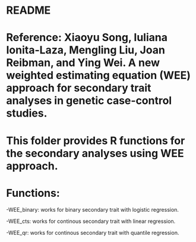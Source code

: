 # README

# Reference: Xiaoyu Song, Iuliana Ionita-Laza, Mengling Liu, Joan Reibman, and Ying Wei. A new weighted estimating equation (WEE) approach for secondary trait analyses in genetic case-control studies. 

# This folder provides R functions for the secondary analyses using WEE approach.

# Functions:
  -WEE_binary: works for binary secondary trait with logistic regression.
  
  -WEE_cts: works for continous secondary trait with linear regression.
  
  -WEE_qr: works for continous secondary trait with quantile regression.

